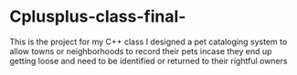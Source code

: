 # Cplusplus-class-final-
This is the project for my C++ class 
I designed a pet cataloging system to allow towns or neighborhoods to record their pets incase they end up getting loose and need to be identified or returned to their rightful owners
